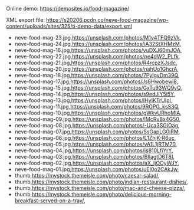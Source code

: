Online demo: https://demosites.io/food-magazine/

XML export file: https://s20206.pcdn.co/neve-food-magazine/wp-content/uploads/sites/325/ti-demo-data/export.xml

- neve-food-mag-23.jpg,https://unsplash.com/photos/M1y4TFQ9zVk,
- neve-food-mag-24.jpg,https://unsplash.com/photos/iA32StXHMzM,
- neve-food-mag-16.jpg,https://unsplash.com/photos/vuDXJ60mJOA,
- neve-food-mag-22.jpg,https://unsplash.com/photos/pe4dW2_PLfk,
- neve-food-mag-21.jpg,https://unsplash.com/photos/R4rcpzXJsdc,
- neve-food-mag-20.jpg,https://unsplash.com/photos/nahUo1GhcrA,
- neve-food-mag-18.jpg,https://unsplash.com/photos/7PylgvDm39Q,
- neve-food-mag-17.jpg,https://unsplash.com/photos/Js6Hwobewi8,
- neve-food-mag-15.jpg,https://unsplash.com/photos/GxTu93WQ9yQ,
- neve-food-mag-14.jpg,https://unsplash.com/photos/s9edJiY5i5Y,
- neve-food-mag-13.jpg,https://unsplash.com/photos/IHyIKTrUIpI,
- neve-food-mag-11.jpg,https://unsplash.com/photos/9RGPG_ksS3Q,
- neve-food-mag-10.jpg,https://unsplash.com/photos/gWkvURhoMlA,
- neve-food-mag-09.jpg,https://unsplash.com/photos/lMcRyBx4G50,
- neve-food-mag-08.jpg,https://unsplash.com/photos/-Uca3SGlOag,
- neve-food-mag-07.jpg,https://unsplash.com/photos/SsGapLG0iRM,
- neve-food-mag-06.jpg,https://unsplash.com/photos/L1ZhjK-R6uc,
- neve-food-mag-05.jpg,https://unsplash.com/photos/vA1L1jRTM70,
- neve-food-mag-04.jpg,https://unsplash.com/photos/js810LfiYrY,
- neve-food-mag-03.jpg,https://unsplash.com/photos/BIlagtD6T8I,
- neve-food-mag-02.jpg,https://unsplash.com/photos/aX_ljOOyWJY,
- neve-food-mag-01.jpg,https://unsplash.com/photos/uEI0o2CAkJw,
- thumb,https://mystock.themeisle.com/photo/caesar-salad/,
- thumb,https://mystock.themeisle.com/photo/indian-restaurant-dishes/,
- thumb,https://mystock.themeisle.com/photo/mac-and-cheese-pizza/,
- thumb,https://mystock.themeisle.com/photo/delicious-morning-breakfast-served-on-a-tray/,
